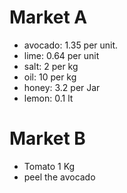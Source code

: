 # Market A
* avocado: 1.35 per unit.
* lime: 0.64 per unit
* salt: 2 per kg
* oil: 10 per kg
* honey: 3.2 per Jar
* lemon: 0.1 lt
# Market B
* Tomato 1 Kg
* peel the avocado
